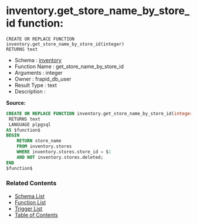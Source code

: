 # inventory.get_store_name_by_store_id function:

```plpgsql
CREATE OR REPLACE FUNCTION inventory.get_store_name_by_store_id(integer)
RETURNS text
```
* Schema : [inventory](../../schemas/inventory.md)
* Function Name : get_store_name_by_store_id
* Arguments : integer
* Owner : frapid_db_user
* Result Type : text
* Description : 


**Source:**
```sql
CREATE OR REPLACE FUNCTION inventory.get_store_name_by_store_id(integer)
 RETURNS text
 LANGUAGE plpgsql
AS $function$
BEGIN
    RETURN store_name
    FROM inventory.stores
    WHERE inventory.stores.store_id = $1
	AND NOT inventory.stores.deleted;
END
$function$

```

### Related Contents
* [Schema List](../../schemas.md)
* [Function List](../../functions.md)
* [Trigger List](../../triggers.md)
* [Table of Contents](../../README.md)

